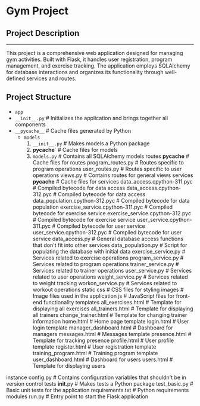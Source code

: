 # Gym Project

## Project Description
-------------------
This project is a comprehensive web application designed for managing gym activities. Built with Flask, it handles user registration, program management, and exercise tracking. The application employs SQLAlchemy for database interactions and organizes its functionality through well-defined services and routes.

## Project Structure


- `app`
- `__init__.py`                 # Initializes the application and brings together all components
- `__pycache__`                 # Cache files generated by Python
  - `models`
    1. `__init__.py`             # Makes models a Python package
    2. __pycache__`             # Cache files for models
    3. `models.py`               # Contains all SQLAlchemy models
    routes
        __pycache__             # Cache files for routes
        program_routes.py       # Routes specific to program operations
        user_routes.py          # Routes specific to user operations
        views.py                # Contains routes for general views
    services
        __pycache__             # Cache files for services
        data_access.cpython-311.pyc    # Compiled bytecode for data access
        data_access.cpython-312.pyc    # Compiled bytecode for data access
        data_population.cpython-312.pyc # Compiled bytecode for data population
        exercise_service.cpython-311.pyc # Compiled bytecode for exercise service
        exercise_service.cpython-312.pyc # Compiled bytecode for exercise service
        user_service.cpython-311.pyc    # Compiled bytecode for user service
        user_service.cpython-312.pyc    # Compiled bytecode for user service
        data_access.py          # General database access functions that don't fit into other services
        data_population.py      # Script for populating the database with initial data
        exercise_service.py     # Services related to exercise operations
        program_service.py      # Services related to program operations
        trainer_service.py      # Services related to trainer operations
        user_service.py         # Services related to user operations
        weight_service.py       # Services related to weight tracking
        workon_service.py       # Services related to workout operations
    static
        css                     # CSS files for styling
        images                  # Image files used in the application
        js                      # JavaScript files for front-end functionality
    templates
        all_exercises.html      # Template for displaying all exercises
        all_trainers.html       # Template for displaying all trainers
        change_trainer.html     # Template for changing trainer information
        home.html               # Home page template
        login.html              # User login template
        manager_dashboard.html  # Dashboard for managers
        messages.html           # Messages template
        presence.html           # Template for tracking presence
        profile.html            # User profile template
        register.html           # User registration template
        training_program.html   # Training program template
        user_dashboard.html     # Dashboard for users
        users.html              # Template for displaying users

instance
    config.py                   # Contains configuration variables that shouldn't be in version control
tests
    __init__.py                 # Makes tests a Python package
    test_basic.py               # Basic unit tests for the application
requirements.txt                # Python requirements modules
run.py                          # Entry point to start the Flask application 
